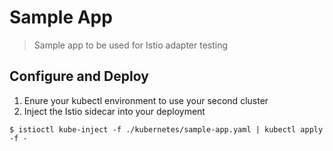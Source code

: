 # Sample App

> Sample app to be used for Istio adapter testing

## Configure and Deploy

1. Enure your kubectl environment to use your second cluster 
2. Inject the Istio sidecar into your deployment
    
```
$ istioctl kube-inject -f ./kubernetes/sample-app.yaml | kubectl apply -f -
```